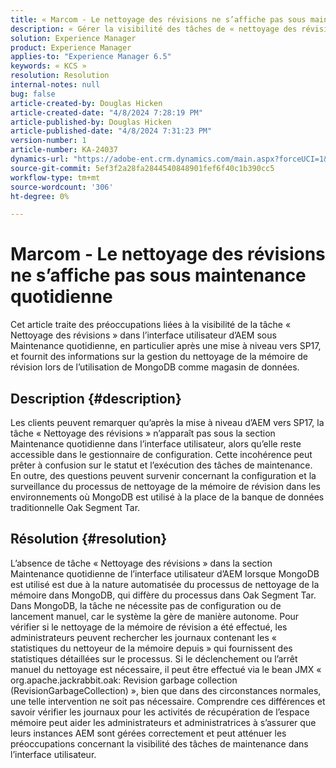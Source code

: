 ```yaml
---
title: « Marcom - Le nettoyage des révisions ne s’affiche pas sous maintenance quotidienne »
description: « Gérer la visibilité des tâches de « nettoyage des révisions » et le nettoyage de la mémoire dans AEM avec MongoDB »
solution: Experience Manager
product: Experience Manager
applies-to: "Experience Manager 6.5"
keywords: « KCS »
resolution: Resolution
internal-notes: null
bug: false
article-created-by: Douglas Hicken
article-created-date: "4/8/2024 7:28:19 PM"
article-published-by: Douglas Hicken
article-published-date: "4/8/2024 7:31:23 PM"
version-number: 1
article-number: KA-24037
dynamics-url: "https://adobe-ent.crm.dynamics.com/main.aspx?forceUCI=1&pagetype=entityrecord&etn=knowledgearticle&id=1f8cd022-def5-ee11-a1fe-6045bd0065b6"
source-git-commit: 5ef3f2a28fa2844540848901fef6f40c1b390cc5
workflow-type: tm+mt
source-wordcount: '306'
ht-degree: 0%

---
```


# Marcom - Le nettoyage des révisions ne s’affiche pas sous maintenance quotidienne


Cet article traite des préoccupations liées à la visibilité de la tâche « Nettoyage des révisions » dans l’interface utilisateur d’AEM sous Maintenance quotidienne, en particulier après une mise à niveau vers SP17, et fournit des informations sur la gestion du nettoyage de la mémoire de révision lors de l’utilisation de MongoDB comme magasin de données.

## Description {#description}


Les clients peuvent remarquer qu’après la mise à niveau d’AEM vers SP17, la tâche « Nettoyage des révisions » n’apparaît pas sous la section Maintenance quotidienne dans l’interface utilisateur, alors qu’elle reste accessible dans le gestionnaire de configuration. Cette incohérence peut prêter à confusion sur le statut et l’exécution des tâches de maintenance. En outre, des questions peuvent survenir concernant la configuration et la surveillance du processus de nettoyage de la mémoire de révision dans les environnements où MongoDB est utilisé à la place de la banque de données traditionnelle Oak Segment Tar.


## Résolution {#resolution}


L’absence de tâche « Nettoyage des révisions » dans la section Maintenance quotidienne de l’interface utilisateur d’AEM lorsque MongoDB est utilisé est due à la nature automatisée du processus de nettoyage de la mémoire dans MongoDB, qui diffère du processus dans Oak Segment Tar. Dans MongoDB, la tâche ne nécessite pas de configuration ou de lancement manuel, car le système la gère de manière autonome. Pour vérifier si le nettoyage de la mémoire de révision a été effectué, les administrateurs peuvent rechercher les journaux contenant les « statistiques du nettoyeur de la mémoire depuis » qui fournissent des statistiques détaillées sur le processus. Si le déclenchement ou l’arrêt manuel du nettoyage est nécessaire, il peut être effectué via le bean JMX « org.apache.jackrabbit.oak: Revision garbage collection (RevisionGarbageCollection) », bien que dans des circonstances normales, une telle intervention ne soit pas nécessaire. Comprendre ces différences et savoir vérifier les journaux pour les activités de récupération de l’espace mémoire peut aider les administrateurs et administratrices à s’assurer que leurs instances AEM sont gérées correctement et peut atténuer les préoccupations concernant la visibilité des tâches de maintenance dans l’interface utilisateur.
